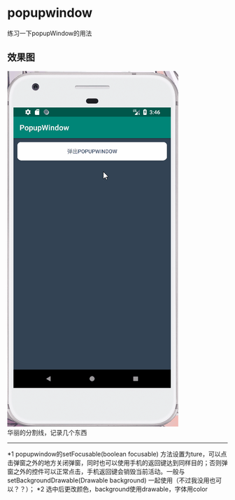 # popupwindow
练习一下popupWindow的用法
## 效果图
![](https://github.com/kiritoj/popupwindow/blob/master/yanshi4.gif)\
华丽的分割线，记录几个东西
***
*1 popupwindow的setFocusable(boolean focusable) 方法设置为ture，可以点击弹窗之外的地方关闭弹窗，同时也可以使用手机的返回键达到同样目的；否则弹窗之外的控件可以正常点击，手机返回键会销毁当前活动。一般与setBackgroundDrawable(Drawable background)  一起使用（不过我没用也可以？？）；
*2 选中后更改颜色，background使用drawable，字体用color

